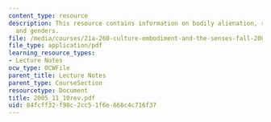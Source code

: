 ```yaml
---
content_type: resource
description: This resource contains information on bodily alienation, reflexivity,
  and genders.
file: /media/courses/21a-260-culture-embodiment-and-the-senses-fall-2005/84fcff32f98c2cc51f6e666c4c716f37_2005_11_10rev.pdf
file_type: application/pdf
learning_resource_types:
- Lecture Notes
ocw_type: OCWFile
parent_title: Lecture Notes
parent_type: CourseSection
resourcetype: Document
title: 2005_11_10rev.pdf
uid: 84fcff32-f98c-2cc5-1f6e-666c4c716f37
---
```

